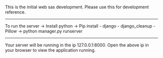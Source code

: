This is the initial web sas development. Please use this for development reference.

---------------------------------------------------------------------------------------------
To run the server
-> Install python 
-> Pip install 
	- django
	- django_cleanup
	- Pillow
-> python manager.py runserver

---------------------------------------------------------------------------------------------

Your server will be running in the ip 127.0.0.1:8000. 
Open the above ip in your browser to view the application running.
